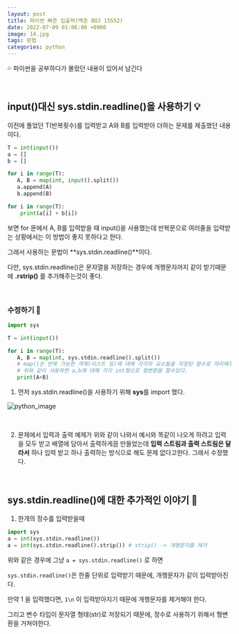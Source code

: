 ```yaml
---
layout: post
title: 파이썬 빠른 입출력(백준 BOJ 15552)
date: 2022-07-09 01:06:00 +0900
image: 14.jpg
tags: 문법
categories: python
---
```




💦 파이썬을 공부하다가 몰랐던 내용이 있어서 남긴다 

<br>

## input()대신 sys.stdin.readline()을 사용하기 💡 

이전에 풀었던 T(반복횟수)를 입력받고 A와 B를 입력받아 더하는 문제를 제출했던 내용이다.

``` python
T = int(input())
a = []
b = []

for i in range(T):
   A, B = map(int, input().split())
   a.append(A)
   b.append(B)

for i in range(T):
    print(a[i] + b[i])
```

보면 for 문에서 A, B를 입력받을 때 input()을 사용했는데 반복문으로 여러줄을 입력받는 상황에서는 이 방법이 좋지 못하다고 한다.

그래서 사용하는 문법이 **sys.stdin.readline()**이다.

다만, sys.stdin.readline()은 문자열을 저장하는 경우에 개행문자까지 같이 받기때문에 **.rstrip()** 를 추가해주는것이 좋다.

<br>

### 수정하기 📝

``` python
import sys

T = int(input())

for i in range(T):
   A, B = map(int, sys.stdin.readline().split())
   # map()은 반복 가능한 객체(리스트 등)에 대해 각각의 요소들을 지정된 함수로 처리해주는 함수
   # 위와 같이 사용하면 a,b에 대해 각각 int형으로 형변환을 할수있다.
   print(A+B)
```

1. 먼저 sys.stdin.readline()을 사용하기 위해 **sys**를 import 했다.

![python_image]({{site.baseurl}}/images/python1.png) 

<br>

2. 문제에서 입력과 출력 예제가 위와 같이 나와서 예시와 똑같이 나오게 하려고 입력을 모두 받고 배열에 담아서 출력하게끔 만들었는데 **입력 스트림과 출력 스트림은 달라서** 하나 입력 받고 하나 출력하는 방식으로 해도 문제 없다고한다. 그래서 수정했다.

<br>

## sys.stdin.readline()에 대한 추가적인 이야기 💬

1. 한개의 정수를 입력받을때

```python
import sys
a = int(sys.stdin.readline())
a = int(sys.stdin.readline().strip()) # strip() -> 개행문자를 제거
```

위와 같은 경우에 그냥  `a = sys.stdin.readline()` 로 하면

`sys.stdin.readline()`은 한줄 단위로 입력받기 때문에, 개행문자가 같이 입력받아진다.

만약 1 을 입력했다면, `1\n` 이 입력받아지기 때문에 개행문자를 제거해야 한다.

그리고 변수 타입이 문자열 형태(str)로 저장되기 때문에, 정수로 사용하기 위해서 형변환을 거쳐야한다.
